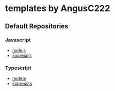 # templates by AngusC222

## Default Repositories

### Javascript
- [nodejs](https://github.com/AngusC222/nodejs)
- [Expressjs](https://github.com/AngusC222/expressjs)

### Typescript
- [nodets](https://github.com/AngusC222/nodets)
- [Expressts](https://github.com/AngusC222/expressts)